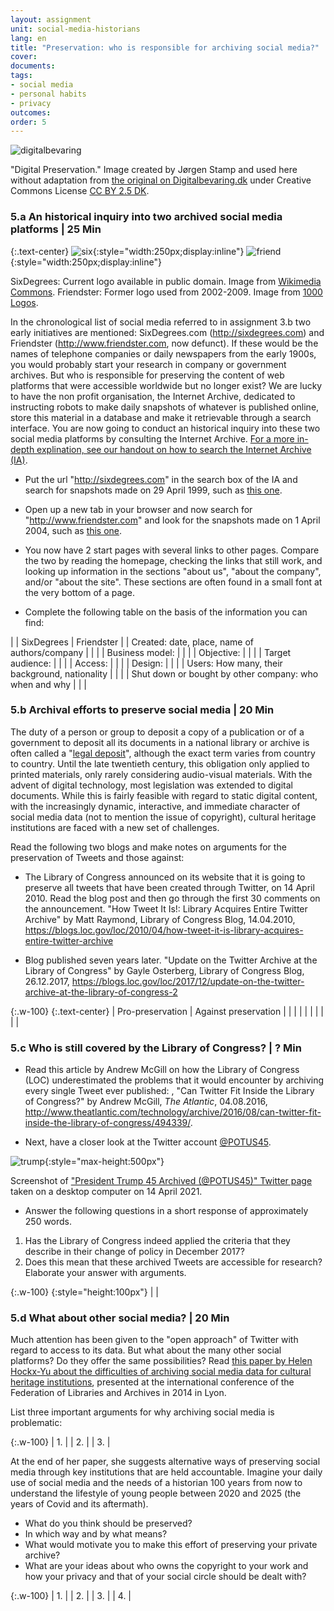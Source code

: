 ```yaml
---
layout: assignment
unit: social-media-historians
lang: en
title: "Preservation: who is responsible for archiving social media?"
cover:
documents:
tags:
- social media
- personal habits
- privacy
outcomes:
order: 5
---
```


![digitalbevaring](../../assets/images/social-media/digitalbevaring.png)

"Digital Preservation." Image created by Jørgen Stamp and used here without adaptation from [the original on Digitalbevaring.dk](https://digitalbevaring.dk/illustration/)
under Creative Commons License [CC BY 2.5 DK](https://creativecommons.org/licenses/by/2.5/dk/deed.en_GB).

<!-- more -->
<!-- briefing-student -->

### 5.a An historical inquiry into two archived social media platforms | 25 Min
<!-- section-contents -->

{:.text-center}
![six](../../assets/images/social-media/six.png){:style="width:250px;display:inline"}
![friend](../../assets/images/social-media/friend.png){:style="width:250px;display:inline"}

SixDegrees: Current logo available in public domain. Image from [Wikimedia Commons](https://commons.wikimedia.org/wiki/File:SixDegrees.com_logo.png).
Friendster: Former logo used from 2002-2009. Image from [1000 Logos](https://1000logos.net/wp-content/uploads/2021/04/Friendster-Logo-2002.png).

In the chronological list of social media referred to in assignment 3.b two early initiatives are mentioned: SixDegrees.com (<http://sixdegrees.com>) and Friendster (<http://www.friendster.com>, now defunct). If these would be the names of telephone companies or daily newspapers from the early 1900s, you would probably start your research in company or government archives. But who is responsible for preserving the content of web platforms that were accessible worldwide but no longer exist? We are lucky to have the non profit organisation, the Internet Archive, dedicated to instructing robots to make daily snapshots of whatever is published online, store this material in a database and make it retrievable through a search interface.
You are now going to conduct an historical inquiry into these two social media platforms by consulting the Internet Archive.
[For a more in-depth explination, see our handout on how to search the Internet Archive (IA)](https://ranke2.uni.lu/assets/pdf/wayback-machine-interface.pdf).

- Put the url "<http://sixdegrees.com>" in the search box of the IA and search for snapshots made on 29 April 1999, such as [this one](https://web.archive.org/web/19990428073521/http://www.sixdegrees.com/).

- Open up a new tab in your browser and now search for "<http://www.friendster.com>" and look for the snapshots made on 1 April 2004, such as [this one](https://web.archive.org/web/20040401183007/http://friendster.com/info/moreinfo.jsp).

- You now have 2 start pages with several links to other pages. Compare the two by reading the homepage, checking the links that still work, and looking up information in the sections "about us", "about the company", and/or "about the site". These sections are often found in a small font at the very bottom of a page. 

- Complete the following table on the basis of the information you can find:

| | SixDegrees | Friendster |
| Created: date, place, name of authors/company |  |  |
| Business model: |  |  |
| Objective: |  |  |
| Target audience: |  |  |
| Access: |  |  |
| Design: |  |  |
| Users: How many, their background, nationality |  |  |
| Shut down or bought by other company:
who when and why |  |  |

<!-- section -->

### 5.b Archival efforts to preserve social media | 20 Min
  <!-- section-contents -->

The duty of a person or group to deposit a copy of a publication or of a government to deposit all its documents in a national library or archive is often called a "[legal deposit](https://www.ifla.org/book/export/html/8302)", although the exact term varies from country to country. Until the late twentieth century, this obligation only applied to printed materials, only rarely considering audio-visual materials. With the advent of digital technology, most legislation was extended to digital documents. While this is fairly feasible with regard to static digital content, with the increasingly dynamic, interactive, and immediate character of social media data (not to mention  the issue of copyright), cultural heritage institutions are faced with a new set of challenges.

Read the following two blogs and make notes on arguments for the preservation of Tweets and those against:
- The Library of Congress announced on its website that it is going to preserve all tweets that have been created through Twitter, on 14 April 2010. Read the blog post and then go through the first 30 comments on the announcement. "How Tweet It Is!: Library Acquires Entire Twitter Archive" by Matt Raymond, Library of Congress Blog, 14.04.2010, <https://blogs.loc.gov/loc/2010/04/how-tweet-it-is-library-acquires-entire-twitter-archive>

- Blog published seven years later. "Update on the Twitter Archive at the Library of Congress" by Gayle Osterberg, Library of
Congress Blog, 26.12.2017, <https://blogs.loc.gov/loc/2017/12/update-on-the-twitter-archive-at-the-library-of-congress-2>

{:.w-100}
{:.text-center}
| Pro-preservation |  Against preservation |
|   |   |
|   |   |
|   |   |

<!-- section -->

### 5.c Who is still covered by the Library of Congress? | ? Min
 <!-- section-contents -->

- Read this article by Andrew McGill on how the Library of Congress (LOC) underestimated the problems that it would encounter by archiving every single Tweet ever published: , "Can Twitter Fit Inside the Library of Congress?" by Andrew McGill, *The Atlantic*, 04.08.2016, <http://www.theatlantic.com/technology/archive/2016/08/can-twitter-fit-inside-the-library-of-congress/494339/>.

- Next, have a closer look at the Twitter account [@POTUS45](https://twitter.com/POTUS45).

![trump](../../assets/images/social-media/trump.png){:style="max-height:500px"}

Screenshot of ["President Trump 45 Archived (@POTUS45)" Twitter page](https://twitter.com/POTUS45) taken on a desktop computer on 14 April 2021.

- Answer the following questions in a short response of approximately 250 words. 
1. Has the Library of Congress indeed applied the criteria that they describe in their change of policy in December 2017?
2. Does this mean that these archived Tweets are accessible for research? Elaborate your answer with arguments.

{:.w-100}
{:style="height:100px"}
| |

<!-- section -->

### 5.d What about other social media?  | 20 Min
 <!-- section-contents -->

Much attention has been given to the "open approach" of Twitter with regard to access to its data. But what about the many other social platforms? Do they offer the same possibilities?
Read [this paper by Helen Hockx-Yu about the difficulties of archiving social media data for cultural heritage institutions](http://library.ifla.org/999/1/107-hockxyu-en.pdf), presented at the international conference of the Federation of Libraries and Archives in 2014 in Lyon.

List three important arguments for why archiving social media is problematic:

{:.w-100}
| 1. |
| 2. |
| 3. |

At the end of her paper, she suggests alternative ways of preserving social media through key institutions that are held accountable. Imagine your daily use of social media and the needs of a historian 100 years from now to understand the lifestyle of young people between 2020 and 2025 (the years of Covid and its aftermath).
  - What do you think should be preserved?
  - In which way and by what means?
  - What would motivate you to make this effort of preserving your private archive?
  - What are your ideas about who owns the copyright to your work and how your privacy and that of your social circle should be dealt with?

{:.w-100}
| 1. |
| 2. |
| 3. |
| 4. |


<!-- briefing-teacher -->
